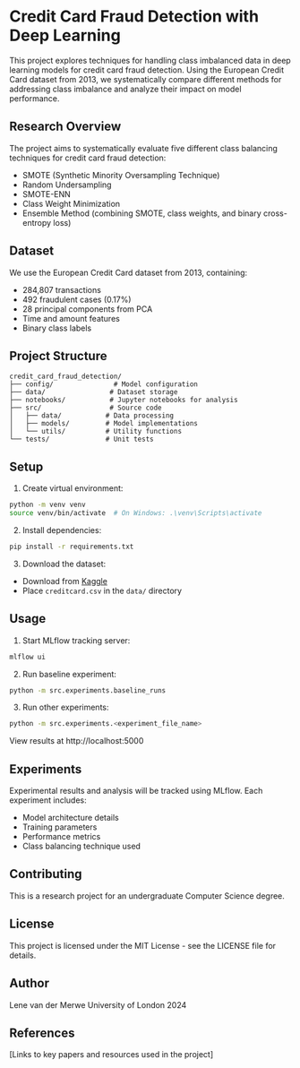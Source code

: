 # Credit Card Fraud Detection with Deep Learning

This project explores techniques for handling class imbalanced data in deep learning models for credit card fraud detection. Using the European Credit Card dataset from 2013, we systematically compare different methods for addressing class imbalance and analyze their impact on model performance.

## Research Overview

The project aims to systematically evaluate five different class balancing techniques for credit card fraud detection:
- SMOTE (Synthetic Minority Oversampling Technique)
- Random Undersampling
- SMOTE-ENN
- Class Weight Minimization 
- Ensemble Method (combining SMOTE, class weights, and binary cross-entropy loss)

## Dataset

We use the European Credit Card dataset from 2013, containing:
- 284,807 transactions
- 492 fraudulent cases (0.17%)
- 28 principal components from PCA
- Time and amount features
- Binary class labels

## Project Structure

```
credit_card_fraud_detection/
├── config/               # Model configuration
├── data/                # Dataset storage
├── notebooks/           # Jupyter notebooks for analysis
├── src/                 # Source code
│   ├── data/           # Data processing
│   ├── models/         # Model implementations
│   └── utils/          # Utility functions
└── tests/              # Unit tests
```

## Setup

1. Create virtual environment:
```bash
python -m venv venv
source venv/bin/activate  # On Windows: .\venv\Scripts\activate
```

2. Install dependencies:
```bash
pip install -r requirements.txt
```

3. Download the dataset:
- Download from [Kaggle](https://www.kaggle.com/mlg-ulb/creditcardfraud)
- Place `creditcard.csv` in the `data/` directory

## Usage

1. Start MLflow tracking server:
```bash
mlflow ui
```

2. Run baseline experiment:
```bash
python -m src.experiments.baseline_runs
```

3. Run other experiments:
```bash
python -m src.experiments.<experiment_file_name>
```

View results at http://localhost:5000

## Experiments

Experimental results and analysis will be tracked using MLflow. Each experiment includes:
- Model architecture details
- Training parameters
- Performance metrics
- Class balancing technique used

## Contributing

This is a research project for an undergraduate Computer Science degree.

## License

This project is licensed under the MIT License - see the LICENSE file for details.

## Author

Lene van der Merwe
University of London
2024

## References

[Links to key papers and resources used in the project]